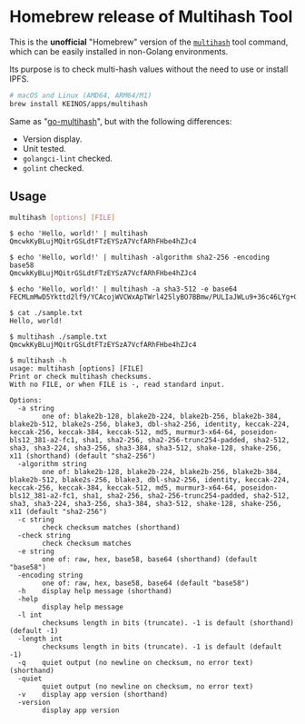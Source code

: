 # Homebrew release of Multihash Tool

This is the **unofficial** "Homebrew" version of the [`multihash`](https://multiformats.io/multihash/) tool command, which can be easily installed in non-Golang environments.

Its purpose is to check multi-hash values without the need to use or install IPFS.

```bash
# macOS and Linux (AMD64, ARM64/M1)
brew install KEINOS/apps/multihash
```

Same as "[go-multihash](https://github.com/multiformats/go-multihash)", but with the following differences:

- Version display.
- Unit tested.
- `golangci-lint` checked.
- `golint` checked.

## Usage

```bash
multihash [options] [FILE]
```

```shellsession
$ echo 'Hello, world!' | multihash
QmcwkKyBLujMQitrGSLdtFTzEYSzA7VcfARhFHbe4hZJc4

$ echo 'Hello, world!' | multihash -algorithm sha2-256 -encoding base58
QmcwkKyBLujMQitrGSLdtFTzEYSzA7VcfARhFHbe4hZJc4

$ echo 'Hello, world!' | multihash -a sha3-512 -e base64
FECMLmMwD5Ykttd2lf9/YCAcojWVCWxApTWrl425lyBO7BBmw/PULIaJWLu9+36c46LYg+GVEqkNlNvMksELCmQv
```

```shellsession
$ cat ./sample.txt
Hello, world!

$ multihash ./sample.txt
QmcwkKyBLujMQitrGSLdtFTzEYSzA7VcfARhFHbe4hZJc4
```

```shellsession
$ multihash -h
usage: multihash [options] [FILE]
Print or check multihash checksums.
With no FILE, or when FILE is -, read standard input.

Options:
  -a string
        one of: blake2b-128, blake2b-224, blake2b-256, blake2b-384, blake2b-512, blake2s-256, blake3, dbl-sha2-256, identity, keccak-224, keccak-256, keccak-384, keccak-512, md5, murmur3-x64-64, poseidon-bls12_381-a2-fc1, sha1, sha2-256, sha2-256-trunc254-padded, sha2-512, sha3, sha3-224, sha3-256, sha3-384, sha3-512, shake-128, shake-256, x11 (shorthand) (default "sha2-256")
  -algorithm string
        one of: blake2b-128, blake2b-224, blake2b-256, blake2b-384, blake2b-512, blake2s-256, blake3, dbl-sha2-256, identity, keccak-224, keccak-256, keccak-384, keccak-512, md5, murmur3-x64-64, poseidon-bls12_381-a2-fc1, sha1, sha2-256, sha2-256-trunc254-padded, sha2-512, sha3, sha3-224, sha3-256, sha3-384, sha3-512, shake-128, shake-256, x11 (default "sha2-256")
  -c string
        check checksum matches (shorthand)
  -check string
        check checksum matches
  -e string
        one of: raw, hex, base58, base64 (shorthand) (default "base58")
  -encoding string
        one of: raw, hex, base58, base64 (default "base58")
  -h    display help message (shorthand)
  -help
        display help message
  -l int
        checksums length in bits (truncate). -1 is default (shorthand) (default -1)
  -length int
        checksums length in bits (truncate). -1 is default (default -1)
  -q    quiet output (no newline on checksum, no error text) (shorthand)
  -quiet
        quiet output (no newline on checksum, no error text)
  -v    display app version (shorthand)
  -version
        display app version
```
